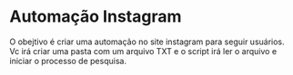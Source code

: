 # Automação Instagram

O obejtivo é criar uma automação no site instagram para seguir usuários.
Vc irá criar uma pasta com um arquivo TXT e o script irá ler o arquivo e iniciar o processo de pesquisa.
